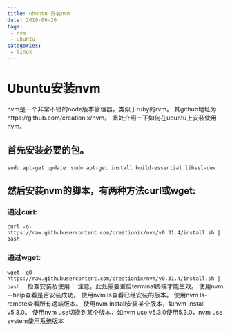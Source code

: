 ```yaml
---
title: ubuntu 安装nvm
date: 2019-06-26
tags:
 - nvm
 - ubuntu
categories: 
 - linux
---
```

# Ubuntu安装nvm

nvm是一个非常不错的node版本管理器，类似于ruby的rvm。
其github地址为https://github.com/creationix/nvm。
此处介绍一下如何在ubuntu上安装使用nvm。
<!-- more -->

## 首先安装必要的包。
`sudo apt-get update ` 
`sudo apt-get install build-essential libssl-dev  `

## 然后安装nvm的脚本，有两种方法curl或wget:
### 通过curl:

`curl -o- https://raw.githubusercontent.com/creationix/nvm/v0.31.4/install.sh | bash  `

### 通过wget:

`wget -qO- https://raw.githubusercontent.com/creationix/nvm/v0.31.4/install.sh | bash  `
检查安装及使用：
注意，此处需要重启terminal终端才能生效。
使用nvm --help查看是否安装成功。
使用nvm ls查看已经安装的版本。
使用nvm ls-remote查看所有远端版本。
使用nvm install安装某个版本，如nvm install v5.3.0。
使用nvm use切换到某个版本，如nvm use v5.3.0使用5.3.0，nvm use system使用系统版本
